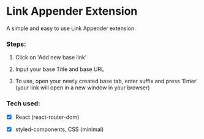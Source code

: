# Link Appender Extension

A simple and easy to use Link Appender extension. 

### Steps:

1. Click on 'Add new base link'

2. Input your base Title and base URL

3. To use, open your newly created base tab, enter suffix and press 'Enter' (your link will open in a new window in your browser)

### Tech used: 

- [x] React (react-router-dom)
- [x] styled-components, CSS (minimal)

